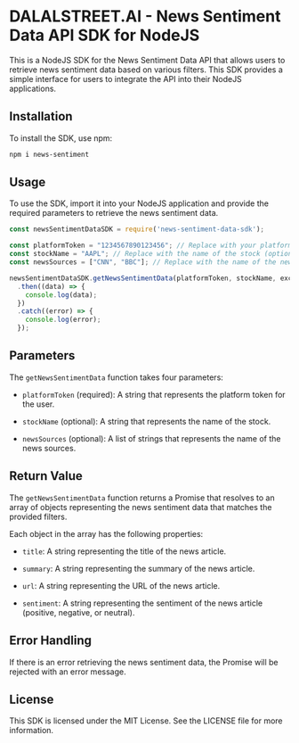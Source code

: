 # DALALSTREET.AI - News Sentiment Data API SDK for NodeJS

This is a NodeJS SDK for the News Sentiment Data API that allows users to retrieve news sentiment data based on various filters. This SDK provides a simple interface for users to integrate the API into their NodeJS applications.

## Installation

To install the SDK, use npm:

```bash
npm i news-sentiment
```

## Usage

To use the SDK, import it into your NodeJS application and provide the required parameters to retrieve the news sentiment data.

```javascript
const newsSentimentDataSDK = require('news-sentiment-data-sdk');

const platformToken = "1234567890123456"; // Replace with your platform token (required)
const stockName = "AAPL"; // Replace with the name of the stock (optional)
const newsSources = ["CNN", "BBC"]; // Replace with the name of the news sources (optional)

newsSentimentDataSDK.getNewsSentimentData(platformToken, stockName, exchangeName, newsSources)
  .then((data) => {
    console.log(data);
  })
  .catch((error) => {
    console.log(error);
  });
```

## Parameters

The `getNewsSentimentData` function takes four parameters:

- `platformToken` (required): A string that represents the platform token for the user.

- `stockName` (optional): A string that represents the name of the stock.

- `newsSources` (optional): A list of strings that represents the name of the news sources.

## Return Value

The `getNewsSentimentData` function returns a Promise that resolves to an array of objects representing the news sentiment data that matches the provided filters.

Each object in the array has the following properties:

- `title`: A string representing the title of the news article.

- `summary`: A string representing the summary of the news article.

- `url`: A string representing the URL of the news article.

- `sentiment`: A string representing the sentiment of the news article (positive, negative, or neutral).

## Error Handling

If there is an error retrieving the news sentiment data, the Promise will be rejected with an error message.

## License

This SDK is licensed under the MIT License. See the LICENSE file for more information.